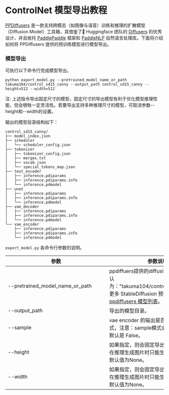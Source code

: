 # ControlNet 模型导出教程


[PPDiffusers](https://github.com/PaddlePaddle/PaddleNLP/tree/develop/ppdiffusers) 是一款支持跨模态（如图像与语音）训练和推理的扩散模型（Diffusion Model）工具箱，其借鉴了🤗 Huggingface 团队的 [Diffusers](https://github.com/huggingface/diffusers) 的优秀设计，并且依托 [PaddlePaddle](https://github.com/PaddlePaddle/Paddle) 框架和 [PaddleNLP](https://github.com/PaddlePaddle/PaddleNLP) 自然语言处理库。下面将介绍如何将 PPDiffusers 提供的预训练模型进行模型导出。

### 模型导出

可执行以下命令行完成模型导出。

```shell
python export_model.py --pretrained_model_name_or_path takuma104/control_sd15_canny --output_path control_sd15_canny --height=512 --width=512
```
注: 上述指令导出固定尺寸的模型，固定尺寸的导出模型有利于优化模型推理性能，但会牺牲一定灵活性。若要导出支持多种推理尺寸的模型，可取消参数--height和--width的设置。

输出的模型目录结构如下：

```shell
control_sd15_canny/
├── model_index.json
├── scheduler
│   └── scheduler_config.json
├── tokenizer
│   ├── tokenizer_config.json
│   ├── merges.txt
│   ├── vocab.json
│   └── special_tokens_map.json
├── text_encoder
│   ├── inference.pdiparams
│   ├── inference.pdiparams.info
│   └── inference.pdmodel
├── unet
│   ├── inference.pdiparams
│   ├── inference.pdiparams.info
│   └── inference.pdmodel
├── vae_decoder
│   ├── inference.pdiparams
│   ├── inference.pdiparams.info
│   └── inference.pdmodel
└── vae_encoder
    ├── inference.pdiparams
    ├── inference.pdiparams.info
    └── inference.pdmodel
```


`export_model.py` 各命令行参数的说明。

| 参数 |参数说明 |
|----------|--------------|
| <span style="display:inline-block;width: 230pt"> --pretrained_model_name_or_path </span> | ppdiffuers提供的diffusion预训练模型。默认为："takuma104/control_sd15_canny"。更多 StableDiffusion 预训练模型可参考 [ppdiffusers 模型列表](../README.md#ppdiffusers模型支持的权重)。|
| --output_path | 导出的模型目录。 |
| --sample | vae encoder 的输出是否调整为 sample 模式，注意：sample模式会引入随机因素，默认是 False。|
| --height | 如果指定，则会固定导出模型的高度，即，在推理生成图片时只能生成该大小的图片，默认值为None。|
| --width | 如果指定，则会固定导出模型的宽度，即，在推理生成图片时只能生成该大小的图片，默认值为None。|
